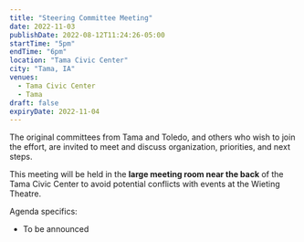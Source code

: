 ```yaml
---
title: "Steering Committee Meeting"
date: 2022-11-03
publishDate: 2022-08-12T11:24:26-05:00
startTime: "5pm"
endTime: "6pm"
location: "Tama Civic Center"
city: "Tama, IA"
venues:
  - Tama Civic Center
  - Tama
draft: false
expiryDate: 2022-11-04
--- 
```


The original committees from Tama and Toledo, and others who wish to join the effort, are invited to meet and discuss organization, priorities, and next steps.

This meeting will be held in the **large meeting room near the back** of the Tama Civic Center to avoid potential conflicts with events at the Wieting Theatre.

Agenda specifics:

  - To be announced
  
<!-- {{< embed-pdf url="../../pdfs/Healthy-Hometown-Agenda-for-Oct-2022.pdf" >}} --> 
 


  
 
